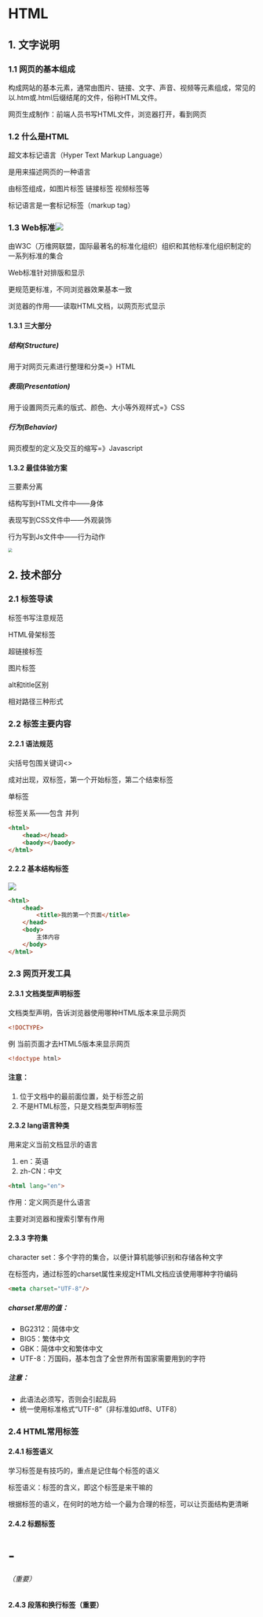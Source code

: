 # HTML

## 1. 文字说明

### 1.1 网页的基本组成

构成网站的基本元素，通常由图片、链接、文字、声音、视频等元素组成，常见的以.htm或.html后缀结尾的文件，俗称HTML文件。

网页生成制作：前端人员书写HTML文件，浏览器打开，看到网页

### 1.2 什么是HTML

超文本标记语言（Hyper Text Markup Language）

是用来描述网页的一种语言

由标签组成，如图片标签 链接标签 视频标签等

标记语言是一套标记标签（markup tag）

### 1.3 Web标准![](C:\Users\Administrator\Pictures\吃吃吃，哼.PNG)

由W3C（万维网联盟，国际最著名的标准化组织）组织和其他标准化组织制定的一系列标准的集合

Web标准针对排版和显示

更规范更标准，不同浏览器效果基本一致

浏览器的作用——读取HTML文档，以网页形式显示

#### 1.3.1 三大部分

##### 结构(Structure)

用于对网页元素进行整理和分类=》HTML

##### 表现(Presentation)

用于设置网页元素的版式、颜色、大小等外观样式=》CSS

##### 行为(Behavior)

网页模型的定义及交互的缩写=》Javascript

#### 1.3.2 最佳体验方案

三要素分离

结构写到HTML文件中——身体

表现写到CSS文件中——外观装饰

行为写到Js文件中——行为动作

<img src="C:\Users\Administrator\Pictures\神图.PNG" style="zoom: 50%;" />

## 2. 技术部分

### 2.1 标签导读

标签书写注意规范

HTML骨架标签

超链接标签

图片标签

alt和title区别

相对路径三种形式

### 2.2 标签主要内容

#### 2.2.1 语法规范

尖括号包围关键词<>

成对出现，双标签，第一个开始标签，第二个结束标签<html></html>

单标签<br />

标签关系——包含 并列

```html
<html>
    <head></head>
    <baody></baody>
</html>
```

#### 2.2.2 基本结构标签

![](C:\Users\Administrator\Pictures\HTML基本结构标签.PNG)

```html
<html>
    <head>
        <title>我的第一个页面</title>
    </head>
    <body>
        主体内容
    </body>
</html>    
```

### 2.3 网页开发工具

#### 2.3.1 文档类型声明标签

文档类型声明，告诉浏览器使用哪种HTML版本来显示网页

```html
<!DOCTYPE> 
```

例 当前页面才去HTML5版本来显示网页

```html
<!doctype html>
```

#### 注意：

1. 位于文档中的最前面位置，处于<html>标签之前
2. 不是HTML标签，只是文档类型声明标签

#### 2.3.2 lang语言种类

用来定义当前文档显示的语言

1. en：英语
2. zh-CN：中文

```html
<html lang="en">
```

作用：定义网页是什么语言

主要对浏览器和搜索引擎有作用

#### 2.3.3 字符集

character set：多个字符的集合，以便计算机能够识别和存储各种文字

在<head>标签内，通过<meta>标签的charset属性来规定HTML文档应该使用哪种字符编码

```html
<meta charset="UTF-8"/>
```

##### charset常用的值：

- BG2312：简体中文
- BIG5：繁体中文
- GBK：简体中文和繁体中文
- UTF-8：万国码，基本包含了全世界所有国家需要用到的字符

##### 注意：

- 此语法必须写，否则会引起乱码
- 统一使用标准格式“UTF-8”（非标准如utf8、UTF8）

### 2.4 HTML常用标签

#### 2.4.1 标签语义

学习标签是有技巧的，重点是记住每个标签的语义

标签语义：标签的含义，即这个标签是来干嘛的

根据标签的语义，在何时的地方给一个最为合理的标签，可以让页面结构更清晰 

#### 2.4.2 标题标签 <h1>-<h6>（重要）

#### 2.4.3 段落和换行标签（重要）